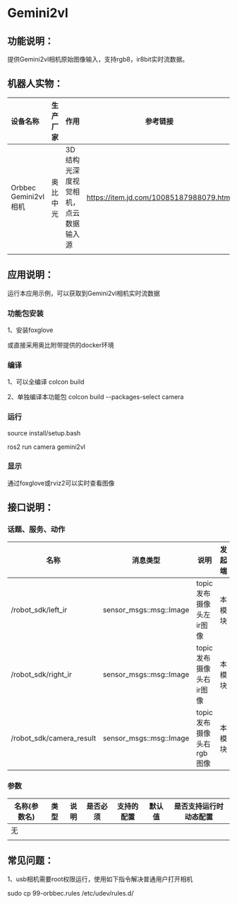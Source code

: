 # Gemini2vl

## 功能说明：

提供Gemini2vl相机原始图像输入，支持rgb8，ir8bit实时流数据。

## 机器人实物：


| 设备名称             | 生产厂家 | 作用                                 | 参考链接                                |
| :--------------------- | ---------- | -------------------------------------- | ----------------------------------------- |
| Orbbec Gemini2vl相机 | 奥比中光 | 3D结构光深度视觉相机，点云数据输入源 | https://item.jd.com/10085187988079.html |
|                      |          |                                      |                                         |

## 应用说明：

运行本应用示例，可以获取到Gemini2vl相机实时流数据

### 功能包安装

1、安装foxglove

或直接采用奥比附带提供的docker环境

### 编译

1、可以全编译 colcon build

2、单独编译本功能包 colcon build --packages-select camera

### 运行

source install/setup.bash

ros2 run camera gemini2vl

### 显示

通过foxglove或rviz2可以实时查看图像

## 接口说明：

### 话题、服务、动作


| 名称                       | 消息类型                 | 说明                     | 发起端 | 接收端              |
| ---------------------------- | -------------------------- | -------------------------- | -------- | --------------------- |
| /robot\_sdk/left\_ir       | sensor\_msgs::msg::Image | topic发布摄像头左ir图像  | 本模块 | 无                  |
| /robot\_sdk/right\_ir      | sensor\_msgs::msg::Image | topic发布摄像头右ir图像  | 本模块 | 无                  |
| /robot\_sdk/camera\_result | sensor\_msgs::msg::Image | topic发布摄像头右rgb图像 | 本模块 | body\_tracking\_alg |

### 参数


| 名称(参数名) | 类型 | 说明 | 是否必须 | 支持的配置 | 默认值 | 是否支持运行时动态配置 |
| -------------- | ------ | ------ | ---------- | ------------ | -------- | ------------------------ |
| 无           |      |      |          |            |        |                        |
|              |      |      |          |            |        |                        |

## 常见问题：

1、usb相机需要root权限运行，使用如下指令解决普通用户打开相机

sudo cp 99-orbbec.rules /etc/udev/rules.d/

